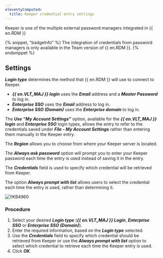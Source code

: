 ```yaml
---
eleventyComputed:
  title: Keeper credential entry settings
---
```

Keeper is one of the multiple external password managers integrated in {{ en.RDM }}

{% snippet, "badgeInfo" %}
The integration of credentials from password managers is only available in the Team version of {{ en.RDM }}.
{% endsnippet %}

## Settings

***Login type*** determines the method that {{ en.RDM }} will use to connect to Keeper.

* ***{{ en.VLT_MAJ }} login*** uses the ***Email*** address and a ***Master Password*** to log in.
* ***Enterprise SSO*** uses the ***Email*** address to log in.
* ***Enterprise SSO (Domain)*** uses the ***Enterprise domain*** to log in.

The ***Use “My Account Settings”*** option, available for the ***{{ en.VLT_MAJ }} login*** and ***Enterprise SSO*** login types, allows the entry to refer to the credentials saved under ***File - My Account Settings*** rather than entering them manually in the Keeper entry.

The ***Region*** allows you to choose from where your Keeper server is located.

The ***Always ask password*** option will prompt you to enter your Keeper password each time the entry is used instead of saving it in the entry.

The ***Credentials*** field is used to specify which credential will be retrieved from Keeper.

The option ***Always prompt with list*** allows users to select the credential each time the entry is used, rather than determining it.

![!!KB4960](https://cdnweb.devolutions.net/docs/docs_en_kb_KB4960.png)

### Procedure

1. Select your desired ***Login type*** (***{{ en.VLT_MAJ }} Login***, ***Enterprise SSO*** or ***Enterprise SSO (Domain)***).
1. Enter the required information, based on the ***Login type*** selected.
1. Use the ***Credentials*** field to specify which credential should be retrieved from Keeper or use the ***Always prompt with list*** option to select which credential to retrieve each time the Keeper entry is used.
1. Click ***OK***.
